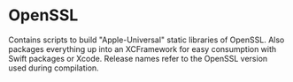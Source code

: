 # OpenSSL

Contains scripts to build "Apple-Universal" static libraries of OpenSSL. Also packages everything up into an XCFramework for easy consumption with Swift packages or Xcode.
Release names refer to the OpenSSL version used during compilation.